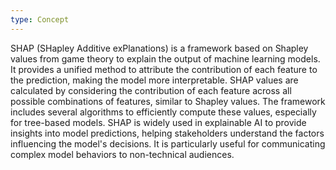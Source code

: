 ```yaml
---
type: Concept
---
```


SHAP (SHapley Additive exPlanations) is a framework based on Shapley values from game theory to explain the output of machine learning models. It provides a unified method to attribute the contribution of each feature to the prediction, making the model more interpretable. SHAP values are calculated by considering the contribution of each feature across all possible combinations of features, similar to Shapley values. The framework includes several algorithms to efficiently compute these values, especially for tree-based models. SHAP is widely used in explainable AI to provide insights into model predictions, helping stakeholders understand the factors influencing the model's decisions. It is particularly useful for communicating complex model behaviors to non-technical audiences.